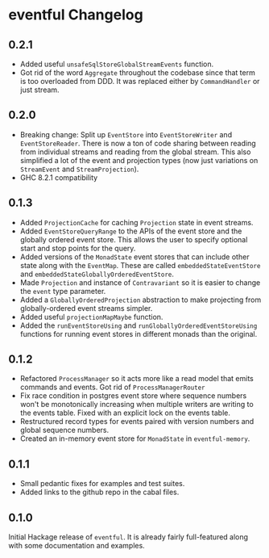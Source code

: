 # eventful Changelog

## 0.2.1

* Added useful `unsafeSqlStoreGlobalStreamEvents` function.
* Got rid of the word `Aggregate` throughout the codebase since that term is
  too overloaded from DDD. It was replaced either by `CommandHandler` or just
  stream.

## 0.2.0

* Breaking change: Split up `EventStore` into `EventStoreWriter` and
  `EventStoreReader`. There is now a ton of code sharing between reading from
  individual streams and reading from the global stream. This also simplified a
  lot of the event and projection types (now just variations on `StreamEvent`
  and `StreamProjection`).
* GHC 8.2.1 compatibility

## 0.1.3

* Added `ProjectionCache` for caching `Projection` state in event streams.
* Added `EventStoreQueryRange` to the APIs of the event store and the globally
  ordered event store. This allows the user to specify optional start and stop
  points for the query.
* Added versions of the `MonadState` event stores that can include other state
  along with the `EventMap`. These are called `embeddedStateEventStore` and
  `embeddedStateGloballyOrderedEventStore`.
* Made `Projection` and instance of `Contravariant` so it is easier to change
  the `event` type parameter.
* Added a `GloballyOrderedProjection` abstraction to make projecting from
  globally-ordered event streams simpler.
* Added useful `projectionMapMaybe` function.
* Added the `runEventStoreUsing` and `runGloballyOrderedEventStoreUsing`
  functions for running event stores in different monads than the original.

## 0.1.2

* Refactored `ProcessManager` so it acts more like a read model that emits
  commands and events. Got rid of `ProcessManagerRouter`
* Fix race condition in postgres event store where sequence numbers won't be
  monotonically increasing when multiple writers are writing to the events
  table. Fixed with an explicit lock on the events table.
* Restructured record types for events paired with version numbers and global
  sequence numbers.
* Created an in-memory event store for `MonadState` in `eventful-memory`.

## 0.1.1

* Small pedantic fixes for examples and test suites.
* Added links to the github repo in the cabal files.

## 0.1.0

Initial Hackage release of `eventful`. It is already fairly full-featured along
with some documentation and examples.
